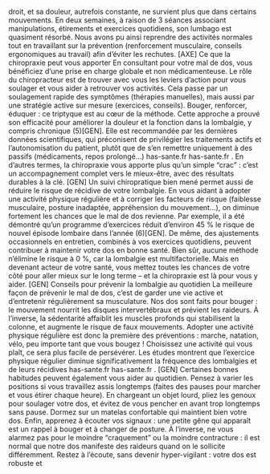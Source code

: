 droit, et sa douleur, autrefois constante, ne survient plus que dans certains mouvements. En deux semaines, à raison de 3 séances associant manipulations, étirements et exercices quotidiens, son lumbago est quasiment résorbé. Nous avons pu ainsi reprendre des activités normales tout en travaillant sur la prévention (renforcement musculaire, conseils ergonomiques au travail) afin d’éviter les rechutes. \[AXE] Ce que la chiropraxie peut vous apporter En consultant pour votre mal de dos, vous bénéficiez d’une prise en charge globale et non médicamenteuse. Le rôle du chiropracteur est de trouver avec vous les leviers d’action pour vous soulager et vous aider à retrouver vos activités. Cela passe par un soulagement rapide des symptômes (thérapies manuelles), mais aussi par une stratégie active sur mesure (exercices, conseils). Bouger, renforcer, éduquer : ce triptyque est au cœur de la méthode. Cette approche a prouvé son efficacité pour améliorer la douleur et la fonction dans la lombalgie, y compris chronique (5)\[GEN]. Elle est recommandée par les dernières données scientifiques, qui préconisent de privilégier les traitements actifs et l’autonomisation du patient, plutôt que de s’en remettre uniquement à des passifs (médicaments, repos prolongé…) has-sante.fr has-sante.fr . En d’autres termes, la chiropraxie vous apporte plus qu’un simple “crac” : c’est un accompagnement complet vers le mieux-être, avec des résultats durables à la clé. \[GEN] Un suivi chiropratique bien mené permet aussi de réduire le risque de récidive de votre lombalgie. En vous aidant à adopter une activité physique régulière et à corriger les facteurs de risque (faiblesse musculaire, posture inadaptée, appréhension du mouvement…), on diminue fortement les chances que le mal de dos revienne. Par exemple, il a été démontré qu’un programme d’exercices réduit d’environ 45 % le risque de nouvel épisode lombaire dans l’année (6)\[GEN]. De même, des ajustements occasionnels en entretien, combinés à vos exercices quotidiens, peuvent contribuer à maintenir votre dos en bonne santé. Bien sûr, aucune méthode n’élimine le risque à 0 %, car la lombalgie est multifactorielle. Mais en devenant acteur de votre santé, vous mettez toutes les chances de votre côté pour aller mieux sur le long terme – et la chiropraxie est là pour vous y aider. \[GEN] Conseils pour prévenir la lombalgie au quotidien La meilleure façon de prévenir le mal de dos, c’est de garder une vie active et d’entretenir régulièrement sa musculature. Nos dos sont faits pour bouger : le mouvement nourrit les disques intervertébraux et prévient les raideurs. À l’inverse, la sédentarité affaiblit les muscles profonds qui stabilisent la colonne, et augmente le risque de faux mouvements. Adopter une activité physique régulière est donc la première des préventions : marche, natation, vélo, peu importe tant que vous bougez ! Choisissez une activité qui vous plaît, ce sera plus facile de persévérer. Les études montrent que l’exercice physique régulier diminue significativement la fréquence des lombalgies et de leurs récidives has-sante.fr has-sante.fr . \[GEN] Certaines bonnes habitudes peuvent également vous aider au quotidien. Pensez à varier les positions si vous travaillez assis longtemps (faites des pauses pour marcher et vous étirer chaque heure). En chargeant un objet lourd, pliez les genoux pour soulager votre dos, et évitez de vous pencher en avant trop longtemps sans pause. Dormez sur un matelas confortable qui maintient bien votre dos. Enfin, apprenez à écouter vos signaux : une petite gêne qui apparaît est un rappel à bouger et à changer de posture. À l’inverse, ne vous alarmez pas pour le moindre “craquement” ou la moindre contracture : il est normal que notre dos manifeste des raideurs quand on le sollicite différemment. Restez à l’écoute, sans devenir hyper-vigilant : votre dos est robuste et